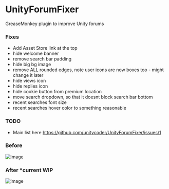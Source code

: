 # UnityForumFixer
GreaseMonkey plugin to improve Unity forums

### Fixes
- Add Asset Store link at the top
- hide welcome banner
- remove search bar padding
- hide big bg image
- remove ALL rounded edges, note user icons are now boxes too - might change it later
- hide views icon
- hide replies icon
- hide cookie button from premium location
- move search dropdown, so that it doesnt block search bar bottom
- recent searches font size
- recent searches hover color to something reasonable

### TODO
- Main list here https://github.com/unitycoder/UnityForumFixer/issues/1

### Before
![image](https://github.com/user-attachments/assets/a2f0c084-303c-43cf-b876-0440c32e802d)

### After *current WIP
![image](https://github.com/user-attachments/assets/9a7716c1-acdd-49d1-9338-4a38c566b622)
